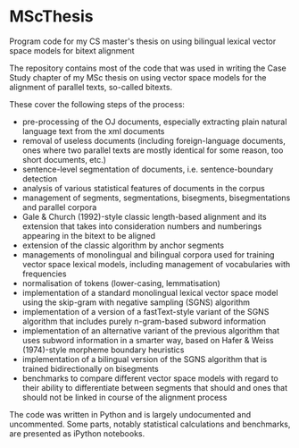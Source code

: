 # MScThesis
Program code for my CS master's thesis on using bilingual lexical vector space models for bitext alignment

The repository contains most of the code that was used in writing the Case Study chapter of my MSc thesis on using vector space models for the alignment of parallel texts, so-called bitexts.

These cover the following steps of the process:
* pre-processing of the OJ documents, especially extracting plain natural language text from the xml documents
* removal of useless documents (including foreign-language documents, ones where two parallel texts are mostly identical for some reason, too short documents, etc.)
* sentence-level segmentation of documents, i.e. sentence-boundary detection
* analysis of various statistical features of documents in the corpus
* management of segments, segmentations, bisegments, bisegmentations and parallel corpora
* Gale & Church (1992)-style classic length-based alignment and its extension that takes into consideration numbers and numberings appearing in the bitext to be aligned
* extension of the classic algorithm by anchor segments
* managements of monolingual and bilingual corpora used for training vector space lexical models, including management of vocabularies with frequencies
* normalisation of tokens (lower-casing, lemmatisation)
* implementation of a standard monolingual lexical vector space model using the skip-gram with negative sampling (SGNS) algorithm
* implementation of a version of a fastText-style variant of the SGNS algorithm that includes purely n-gram-based subword information
* implementation of an alternative variant of the previous algorithm that uses subword information in a smarter way, based on Hafer & Weiss (1974)-style morpheme boundary heuristics
* implementation of a bilingual version of the SGNS algorithm that is trained bidirectionally on bisegments
* benchmarks to compare different vector space models with regard to their ability to differentiate between segments that should and ones that should not be linked in course of the alignment process

The code was written in Python and is largely undocumented and uncommented. Some parts, notably statistical calculations and benchmarks, are presented as iPython notebooks.
